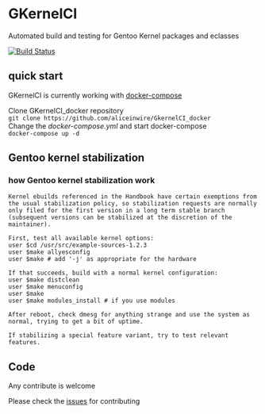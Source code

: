 # GKernelCI
Automated build and testing for Gentoo Kernel packages and eclasses

[![Build Status](https://travis-ci.com/GKernelCI/GBuildbot.svg?branch=master)](https://travis-ci.com/GKernelCI/GBuildbot)

## quick start

GKernelCI is currently working with [docker-compose](https://github.com/aliceinwire/GkernelCI_docker)

Clone GKernelCI_docker repository  
`git clone https://github.com/aliceinwire/GkernelCI_docker`  
Change the *docker-compose.yml* and start docker-compose   
`docker-compose up -d`

## Gentoo kernel stabilization

### how Gentoo kernel stabilization work
```
Kernel ebuilds referenced in the Handbook have certain exemptions from the usual stabilization policy, so stabilization requests are normally only filed for the first version in a long term stable branch (subsequent versions can be stabilized at the discretion of the maintainer).

First, test all available kernel options:
user $cd /usr/src/example-sources-1.2.3
user $make allyesconfig
user $make # add '-j' as appropriate for the hardware

If that succeeds, build with a normal kernel configuration:
user $make distclean
user $make menuconfig
user $make
user $make modules_install # if you use modules

After reboot, check dmesg for anything strange and use the system as normal, trying to get a bit of uptime.

If stabilizing a special feature variant, try to test relevant features. 
```
## Code
Any contribute is welcome

Please check the [issues](https://github.com/gentoo/Gentoo_kernelCI/issues) for contributing
